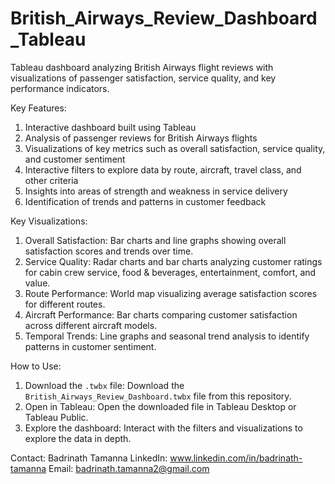 # British_Airways_Review_Dashboard_Tableau
Tableau dashboard analyzing British Airways flight reviews with visualizations of passenger satisfaction, service quality, and key performance indicators.

Key Features:

1.	Interactive dashboard built using Tableau
2.	Analysis of passenger reviews for British Airways flights
3.	Visualizations of key metrics such as overall satisfaction, service quality, and customer sentiment
4.	Interactive filters to explore data by route, aircraft, travel class, and other criteria
5.	Insights into areas of strength and weakness in service delivery
6.	Identification of trends and patterns in customer feedback

Key Visualizations:

1.	Overall Satisfaction: Bar charts and line graphs showing overall satisfaction scores and trends over time.
2.	Service Quality: Radar charts and bar charts analyzing customer ratings for cabin crew service, food & beverages, entertainment, comfort, and value.
3.	Route Performance: World map visualizing average satisfaction scores for different routes.
4.	Aircraft Performance: Bar charts comparing customer satisfaction across different aircraft models.
5.	Temporal Trends: Line graphs and seasonal trend analysis to identify patterns in customer sentiment.

How to Use:

1. Download the `.twbx` file: Download the `British_Airways_Review_Dashboard.twbx` file from this repository.
2. Open in Tableau: Open the downloaded file in Tableau Desktop or Tableau Public.
3. Explore the dashboard: Interact with the filters and visualizations to explore the data in depth.

Contact:
Badrinath Tamanna
LinkedIn: www.linkedin.com/in/badrinath-tamanna
Email: badrinath.tamanna2@gmail.com
